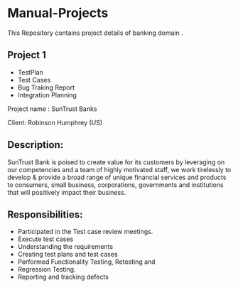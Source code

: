 # Manual-Projects
This Repository contains project details of banking domain . 
## Project 1 
- TestPlan
- Test Cases
- Bug Traking Report
-  Integration Planning 
  
  Project name : SunTrust Banks
  
  Client: Robinson Humphrey (US)
 ## Description:

SunTrust Bank is poised to create value for its customers by leveraging on our competencies and a team of highly motivated staff, we work tirelessly to develop & provide a broad range of unique financial services and products to consumers, small business, corporations, governments and institutions that will positively impact their business.

## Responsibilities:
- Participated in the Test case review meetings.
- Execute  test cases
- Understanding the requirements
- Creating test plans and test cases
- Performed Functionality Testing, Retesting and 
- Regression Testing.
- Reporting and tracking defects
